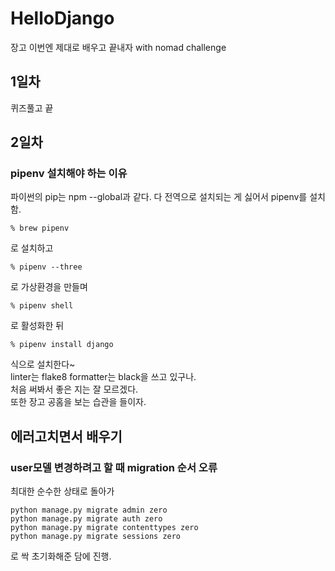 # HelloDjango
장고 이번엔 제대로 배우고 끝내자 with nomad challenge

## 1일차
퀴즈풀고 끝

## 2일차
### pipenv 설치해야 하는 이유
파이썬의 pip는 npm --global과 같다. 다 전역으로 설치되는 게 싫어서 pipenv를 설치함.
```
% brew pipenv
```
로 설치하고

```
% pipenv --three
```
로 가상환경을 만들며


```
% pipenv shell
```
로 활성화한 뒤

```
% pipenv install django
```
식으로 설치한다~  
linter는 flake8 formatter는 black을 쓰고 있구나.  
처음 써봐서 좋은 지는 잘 모르겠다.  
또한 장고 공홈을 보는 습관을 들이자.  

## 에러고치면서 배우기
### user모델 변경하려고 할 때 migration 순서 오류
최대한 순수한 상태로 돌아가
```
python manage.py migrate admin zero
python manage.py migrate auth zero
python manage.py migrate contenttypes zero
python manage.py migrate sessions zero
```
로 싹 초기화해준 담에 진행.